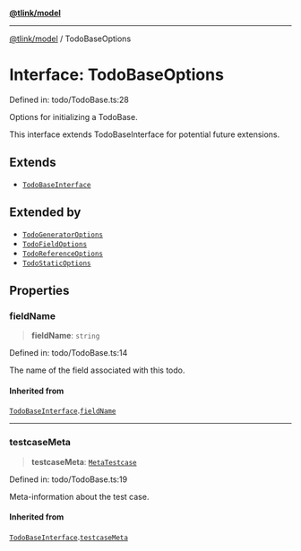 [**@tlink/model**](../README.md)

***

[@tlink/model](../globals.md) / TodoBaseOptions

# Interface: TodoBaseOptions

Defined in: todo/TodoBase.ts:28

Options for initializing a TodoBase.

This interface extends TodoBaseInterface for potential future extensions.

## Extends

- [`TodoBaseInterface`](TodoBaseInterface.md)

## Extended by

- [`TodoGeneratorOptions`](TodoGeneratorOptions.md)
- [`TodoFieldOptions`](TodoFieldOptions.md)
- [`TodoReferenceOptions`](TodoReferenceOptions.md)
- [`TodoStaticOptions`](TodoStaticOptions.md)

## Properties

### fieldName

> **fieldName**: `string`

Defined in: todo/TodoBase.ts:14

The name of the field associated with this todo.

#### Inherited from

[`TodoBaseInterface`](TodoBaseInterface.md).[`fieldName`](TodoBaseInterface.md#fieldname)

***

### testcaseMeta

> **testcaseMeta**: [`MetaTestcase`](MetaTestcase.md)

Defined in: todo/TodoBase.ts:19

Meta-information about the test case.

#### Inherited from

[`TodoBaseInterface`](TodoBaseInterface.md).[`testcaseMeta`](TodoBaseInterface.md#testcasemeta)

